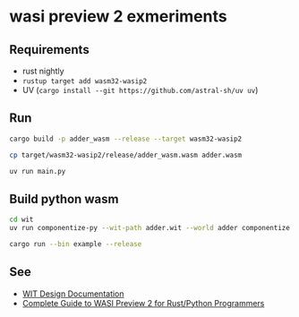 # wasi preview 2 exmeriments

## Requirements

- rust nightly
- `rustup target add wasm32-wasip2`
- UV (`cargo install --git https://github.com/astral-sh/uv uv`)

## Run

```bash
cargo build -p adder_wasm --release --target wasm32-wasip2

cp target/wasm32-wasip2/release/adder_wasm.wasm adder.wasm

uv run main.py
```

## Build python wasm

```bash
cd wit
uv run componentize-py --wit-path adder.wit --world adder componentize guest-adder -o guest_adder_py.wasm

cargo run --bin example --release
```

## See

- [WIT Design Documentation](https://component-model.bytecodealliance.org/design/wit.html)
- [Complete Guide to WASI Preview 2 for Rust/Python Programmers](https://ideas.reify.ing/en/blog/complete-guide-to-wasip2-for-rust-python-programmers/)
